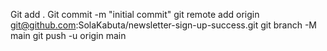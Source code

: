 <!--git-->

Git add .
Git commit -m "initial commit"
git remote add origin <git@github.com>:SolaKabuta/newsletter-sign-up-success.git
git branch -M main
git push -u origin main
